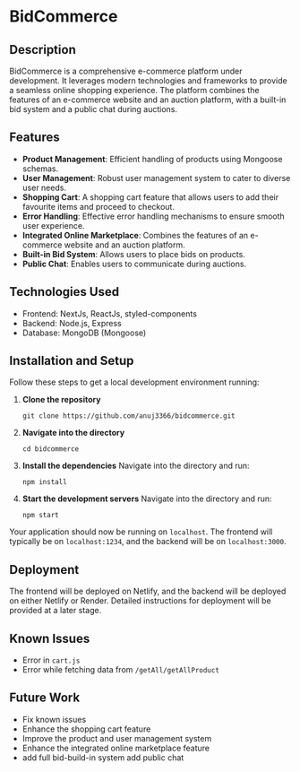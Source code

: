# BidCommerce

## Description

BidCommerce is a comprehensive e-commerce platform under development. It leverages modern technologies and frameworks to provide a seamless online shopping experience. The platform combines the features of an e-commerce website and an auction platform, with a built-in bid system and a public chat during auctions.

## Features

- **Product Management**: Efficient handling of products using Mongoose schemas.
- **User Management**: Robust user management system to cater to diverse user needs.
- **Shopping Cart**: A shopping cart feature that allows users to add their favourite items and proceed to checkout.
- **Error Handling**: Effective error handling mechanisms to ensure smooth user experience.
- **Integrated Online Marketplace**: Combines the features of an e-commerce website and an auction platform.
- **Built-in Bid System**: Allows users to place bids on products.
- **Public Chat**: Enables users to communicate during auctions.

## Technologies Used

- Frontend: NextJs, ReactJs, styled-components
- Backend: Node.js, Express
- Database: MongoDB (Mongoose)

## Installation and Setup

Follow these steps to get a local development environment running:

1. **Clone the repository**
    ```
    git clone https://github.com/anuj3366/bidcommerce.git
    ```

2. **Navigate into the directory**
    ```
    cd bidcommerce
    ```

3. **Install the dependencies**
    Navigate into the directory and run:
    ```
    npm install
    ```

4. **Start the development servers**
    Navigate into the directory and run:
    ```
    npm start
    ```

Your application should now be running on `localhost`. The frontend will typically be on `localhost:1234`, and the backend will be on `localhost:3000`.

## Deployment

The frontend will be deployed on Netlify, and the backend will be deployed on either Netlify or Render. Detailed instructions for deployment will be provided at a later stage.


## Known Issues

- Error in `cart.js`
- Error while fetching data from `/getAll/getAllProduct`

## Future Work

- Fix known issues
- Enhance the shopping cart feature
- Improve the product and user management system
- Enhance the integrated online marketplace feature
- add full bid-build-in system
  add public chat
